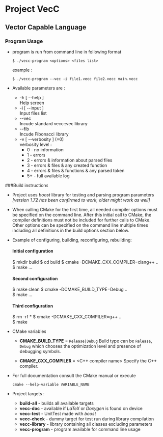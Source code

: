 # Project VecC 
## Vector Capable Language

### Program Usage

- program is run from command line in following format

    ``$ ./vecc-program <options> <files list>``
   
   example :
   
   ``$ ./vecc-program --vec -i file1.vecc file2.vecc main.vecc`` 
- Available parameters are :
    - -h [ --help ]               
    Help screen
    - -i [ --input ]          
    Input files list
    - --vec                       
    Incude standard vecc::vec library
    - --fib                       
    Incude Fibonacci library
    - -v [ --verbosity ] (=0)    
    verbosity level : 
        - 0   -  no information
        - 1   -  errors
        - 2   -  errors & information about parsed files
        - 3   -  errors & files & any created function
        - 4   -  errors & files & functions & any parsed token
        - 5+  -  full available log
                                    
###Build instructions

- Project uses *boost* library for testing and parsing program parameters 
  *[version 1.72 has been confirmed to work, older might work as well]*
- When calling CMake for the first time, all needed compiler options must be
  specified on the command line.  After this initial call to CMake, the compiler
  definitions must not be included for further calls to CMake.  Other options
  can be specified on the command line multiple times including all definitions
  in the build options section below.
- Example of configuring, building, reconfiguring, rebuilding:


  #### Initial configuration
    $ mkdir build
    $ cd build
    $ cmake -DCMAKE_CXX_COMPILER=clang++ ..  
    $ make
    ...
  #### Second configuration
    $ make clean
    $ cmake -DCMAKE_BUILD_TYPE=Debug ..                               
    $ make
    ...
  #### Third configuration
    $ rm -rf *
    $ cmake -DCMAKE_CXX_COMPILER=g++ ..        
    $ make


- CMake variables
    - **CMAKE_BUILD_TYPE** = ``Release|Debug``
      Build type can be ``Release``, ``Debug`` which chooses
      the optimization level and presence of debugging symbols.
    
    - **CMAKE_CXX_COMPILER** = <C++ compiler name>
      Specify the C++ compiler.
  
- For full documentation consult the CMake manual or execute
    ```
    cmake --help-variable VARIABLE_NAME 
  
- Project targets :

    - **build-all** - builds all available targets
    - **vecc-doc** - available if *LaTeX*  or *Doxygen* is found on device
    - **vecc-test** - UnitTest made with *boost*
    - **vecc-check** - dummy target for test run during library compilation
    - **vecc-library** - library containing all classes excluding parameters
    - **vecc-program** - program available for command line usage
